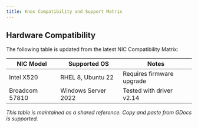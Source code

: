 ```yaml
---
title: Knox Compatibility and Support Matrix
---
```


## Hardware Compatibility

The following table is updated from the latest NIC Compatibility Matrix:

| NIC Model      | Supported OS         | Notes                      |
|----------------|----------------------|----------------------------|
| Intel X520     | RHEL 8, Ubuntu 22    | Requires firmware upgrade  |
| Broadcom 57810 | Windows Server 2022  | Tested with driver v2.14   |

_This table is maintained as a shared reference. Copy and paste from GDocs is supported._
